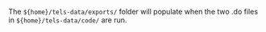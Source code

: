 The ```${home}/tels-data/exports/``` folder will populate when the two .do files in ```${home}/tels-data/code/``` are run.
